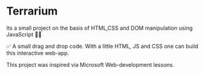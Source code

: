 # Terrarium

Its a small project on the basis of HTML,CSS and DOM manipulation using JavaScript 🌵🌱

✅ A small drag and drop code. With a little HTML, JS and CSS one can build this interactive web-app.

This project was inspired via Microsoft Web-development lessons.

